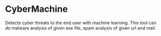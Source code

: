 # CyberMachine
 Detects cyber threats to the end user with machine learning. This tool can do malware analysis of given exe file, spam analysis of given url and mail.
